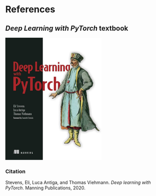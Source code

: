 # References
## *Deep Learning with PyTorch* textbook
<img src="../other_images/pytorch_book.jpg" alt="Pytorch Book" width="300"/>

### Citation
Stevens, Eli, Luca Antiga, and Thomas Viehmann. *Deep learning with PyTorch*. Manning Publications, 2020.
